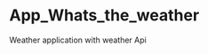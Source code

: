 # App_Whats_the_weather
Weather application with weather  Api   




















































  
















